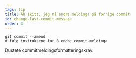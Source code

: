 ```yaml
---
tags: tip
title: Åh skitt, jeg må endre meldinga på forrige commit!
id: change-last-commit-message
order: 3
---
```

```git
git commit --amend
# følg instruksene for å endre commit-meldinga
```

Dustete commitmeldingsformatteringskrav.
